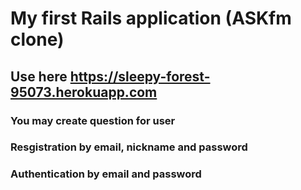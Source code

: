 # My first Rails application (ASKfm clone)
## Use here https://sleepy-forest-95073.herokuapp.com
### You may create question for user
### Resgistration by email, nickname and password
### Authentication by email and password